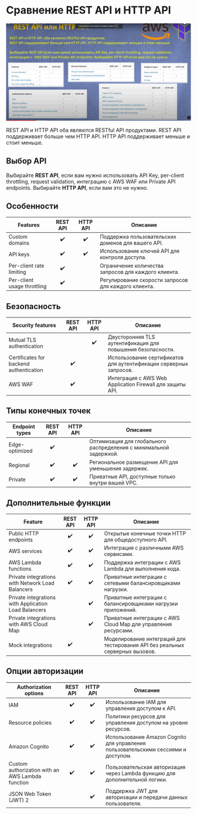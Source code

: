 # Сравнение REST API и HTTP API

![img_2.png](img_2.png)

REST API и HTTP API оба являются RESTful API продуктами.
REST API поддерживает больше чем HTTP API. HTTP API поддерживает меньше и стоит меньше.

## Выбор API

Выбирайте **REST API**, если вам нужно использовать API Key, per-client throttling, request validation, интеграцию с AWS
WAF или Private API endpoints. Выбирайте **HTTP API**, если вам это не нужно.

## Особенности

| Features                    | REST API | HTTP API | Описание                                             |
|-----------------------------|:--------:|:--------:|------------------------------------------------------|
| Custom domains              |    ✔️    |    ✔️    | Поддержка пользовательских доменов для вашего API.   |
| API keys                    |    ✔️    |    ✔️    | Использование ключей API для контроля доступа.       |
| Per-client rate limiting    |    ✔️    |          | Ограничение количества запросов для каждого клиента. |
| Per-client usage throttling |    ✔️    |          | Регулирование скорости запросов для каждого клиента. |

## Безопасность

| Security features                       | REST API | HTTP API | Описание                                                          |
|-----------------------------------------|:--------:|:--------:|-------------------------------------------------------------------|
| Mutual TLS authentication               |          |    ✔️    | Двусторонняя TLS аутентификация для повышения безопасности.       |
| Certificates for backend authentication |    ✔️    |          | Использование сертификатов для аутентификации серверных запросов. |
| AWS WAF                                 |    ✔️    |          | Интеграция с AWS Web Application Firewall для защиты API.         |

## Типы конечных точек

| Endpoint types | REST API | HTTP API | Описание                                                           |
|----------------|:--------:|:--------:|--------------------------------------------------------------------|
| Edge-optimized |    ✔️    |          | Оптимизация для глобального распределения с минимальной задержкой. |
| Regional       |    ✔️    |    ✔️    | Региональное размещение API для уменьшения задержек.               |
| Private        |    ✔️    |    ✔️    | Приватные API, доступные только внутри вашей VPC.                  |

## Дополнительные функции

| Feature                                              | REST API | HTTP API | Описание                                                                      |
|------------------------------------------------------|:--------:|:--------:|-------------------------------------------------------------------------------|
| Public HTTP endpoints                                |    ✔️    |    ✔️    | Открытые конечные точки HTTP для общедоступного API.                          |
| AWS services                                         |    ✔️    |    ✔️    | Интеграция с различными AWS сервисами.                                        |
| AWS Lambda functions                                 |    ✔️    |    ✔️    | Поддержка интеграции с AWS Lambda для выполнения кода.                        |
| Private integrations with Network Load Balancers     |    ✔️    |    ✔️    | Приватные интеграции с сетевыми балансировщиками нагрузки.                    |
| Private integrations with Application Load Balancers |          |    ✔️    | Приватные интеграции с балансировщиками нагрузки приложений.                  |
| Private integrations with AWS Cloud Map              |          |    ✔️    | Приватные интеграции с AWS Cloud Map для управления ресурсами.                |
| Mock integrations                                    |    ✔️    |          | Моделирование интеграций для тестирования API без реальных серверных вызовов. |

## Опции авторизации

| Authorization options                            | REST API | HTTP API | Описание                                                                           |
|--------------------------------------------------|:--------:|:--------:|------------------------------------------------------------------------------------|
| IAM                                              |    ✔️    |    ✔️    | Использование IAM для управления доступом к API.                                   |
| Resource policies                                |    ✔️    |    ✔️    | Политики ресурсов для управления доступом на уровне ресурсов.                      |
| Amazon Cognito                                   |    ✔️    |    ✔️    | Использование Amazon Cognito для управления пользовательскими сессиями и доступом. |
| Custom authorization with an AWS Lambda function |    ✔️    |    ✔️    | Пользовательская авторизация через Lambda функцию для дополнительной логики.       |
| JSON Web Token (JWT) 2                           |          |    ✔️    | Поддержка JWT для авторизации и передачи данных пользователя.                      |
